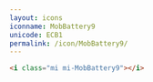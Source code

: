 ```yaml
---
layout: icons
iconname: MobBattery9
unicode: ECB1
permalink: /icon/MobBattery9/
---
```


``` html
<i class="mi mi-MobBattery9"></i>
```
